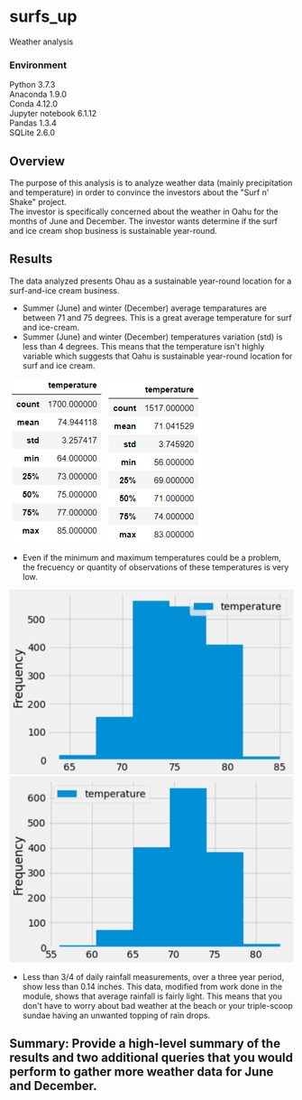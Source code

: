 # surfs_up
Weather analysis

### Environment
Python 3.7.3  
Anaconda 1.9.0  
Conda 4.12.0  
Jupyter notebook 6.1.12  
Pandas 1.3.4  
SQLite 2.6.0

## Overview
The purpose of this analysis is to analyze weather data (mainly precipitation and temperature) in order to convince the investors about the "Surf n' Shake" project.   
The investor is specifically concerned about the weather in Oahu for the months of June and December. The investor wants determine if the surf and ice cream shop business is sustainable year-round.

## Results
The data analyzed presents Ohau as a sustainable year-round location for a surf-and-ice cream business.

* Summer (June) and winter (December) average temparatures are between 71 and 75 degrees. This is a great average temperature for surf and ice-cream.  
* Summer (June) and winter (December) temperatures variation (std) is less than 4 degrees. This means that the temperature isn't highly variable which suggests that Oahu is sustainable year-round location for surf and ice cream.  

![Jun_Temp_Desc](https://github.com/MarcoFernandez14/surfs_up/blob/main/June%20Temperature.png)
![Dec_Temp_Desc](https://github.com/MarcoFernandez14/surfs_up/blob/main/December%20Temperature.png)

* Even if the minimum and maximum temperatures could be a problem, the frecuency or quantity of observations of these temperatures is very low.

![Jun_Temp_Plot](https://github.com/MarcoFernandez14/surfs_up/blob/main/June%20Temperature%20plot.png)
![Dec_Temp_Plot](https://github.com/MarcoFernandez14/surfs_up/blob/main/December%20Temperature%20plot.png)


* Less than 3/4 of daily rainfall measurements, over a three year period, show less than 0.14 inches. This data, modified from work done in the module, shows that average rainfall is fairly light. This means that you don't have to worry about bad weather at the beach or your triple-scoop sundae having an unwanted topping of rain drops.


## Summary: Provide a high-level summary of the results and two additional queries that you would perform to gather more weather data for June and December.
